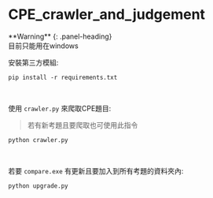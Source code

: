 # CPE_crawler_and_judgement

<div class="panel panel-warning">
**Warning**
{: .panel-heading}
<div class="panel-body">
目前只能用在windows
</div>
</div>

安裝第三方模組:
```
pip install -r requirements.txt
```
<br/>

使用 `crawler.py` 來爬取CPE題目:
> 若有新考題且要爬取也可使用此指令
```
python crawler.py
```
<br/>

若要 `compare.exe` 有更新且要加入到所有考題的資料夾內:
```
python upgrade.py
```